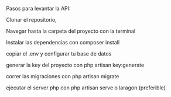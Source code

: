 Pasos para levantar la API:

Clonar el repositorio,

Navegar hasta la carpeta del proyecto con la terminal

Instalar las dependencias con composer install

copiar el .env y configurar tu base de datos

generar la key del proyecto con php artisan key:generate

correr las migraciones con php artisan migrate

ejecutar el server php con php artisan serve o laragon (preferible)
